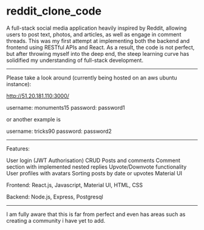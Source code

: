 # reddit_clone_code

A full-stack social media application heavily inspired by Reddit, allowing users to post text, photos, and articles, as well as engage in comment threads. This was my first attempt at implementing both the backend and frontend using RESTful APIs and React. As a result, the code is not perfect, but after throwing myself into the deep end, the steep learning curve has solidified my understanding of full-stack development.

----------------------------------------------------------------------------

Please take a look around (currently being hosted on an aws ubuntu instance):

http://51.20.181.110:3000/

username: monuments15
password: password1

or another example is 

username: tricks90
password: password2


----------------------------------------------------------------------------

Features:

User login (JWT Authorisation)
CRUD Posts and comments
Comment section with implemented nested replies
Upvote/Downvote functionality
User profiles with avatars
Sorting posts by date or upvotes
Material UI 


Frontend:
React.js, Javascript, Material UI, HTML, CSS

Backend:
Node.js, Express, Postgresql


----------------------------------------------------------------------------

I am fully aware that this is far from perfect and even has areas such as creating a community i have yet to add. 
